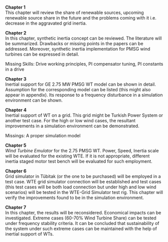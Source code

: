 **Chapter 1**  
This chapter will review the share of renewable sources, upcoming renewable source share in the future and the problems coming with it i.e. decrease in the aggravated grid inertia. 

**Chapter 2**  
In this chapter, synthetic inertia concept can be reviewed. The literature will be summarized. Drawbacks or missing points in the papers can be addressed. Moreover, synthetic inertia implementation for PMSG wind turbines can be expressed in detail. 

Missing Skills: Drive working principles, PI compensator tuning, PI constants in a drive  
   
**Chapter 3**  
Inertial support for GE 2.75 MW PMSG WT model can be shown in detail. Assumption for the corresponding model can be listed (this might also appear in appendix). 
Its response to a frequency disturbance in a simulation environment can be shown.  
    
**Chapter 4**  
Inertial support of WT on a grid. This grid might be Turkish Power System or another test case. For the high or low wind cases, the resultant improvements in a simulation environment can be demonstrated.  

Missings: A proper simulation model  

**Chapter 5**  
*Wind Turbine Emulator* for the 2.75 PMSG WT. Power, Speed, Inertia scale will be evaluated for the existing WTE. If it is not appropriate, different inertia staged motor test bench will be evaluated for such employment. 

**Chapter 6**  
Grid simulator in Tübitak (or the one to be purchased) will be employed in a test case. WTE grid simulator connection will be established and test cases (this test cases will be both load connection but under high and low wind scenarios) will be tested in the WTE-Grid Simulator test rig. This chapter will verify the improvements found to be in the simulation environment. 

**Chapter 7**  
In this chapter, the results will be reconsidered. Economical impacts can be investigated. Extreme cases (60-70% Wind Turbine Share) can be tested under frequency stability criteria. It can be concluded that sustainability of the system under such extreme cases can be maintained with the help of inertial support of WTs.
